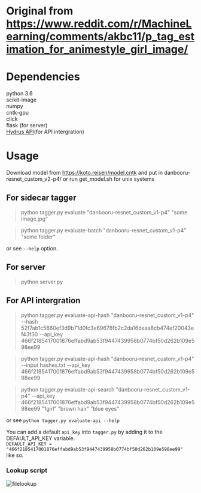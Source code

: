 # Original from https://www.reddit.com/r/MachineLearning/comments/akbc11/p_tag_estimation_for_animestyle_girl_image/
# Dependencies
python 3.6  
scikit-image  
numpy  
cntk-gpu  
click  
flask (for server)  
[Hydrus API](https://gitlab.com/cryzed/hydrus-api)(for API intergration)

# Usage
Download model from https://koto.reisen/model.cntk and put in danbooru-resnet_custom_v2-p4/ or run get_model.sh for unix systems  
## For sidecar tagger
> python tagger.py evaluate "danbooru-resnet_custom_v1-p4" "some image.jpg"  

> python tagger.py evaluate-batch "danbooru-resnet_custom_v1-p4" "some folder"  

or see `--help` option.
## For server
> python server.py

## For API intergration
> python tagger.py evaluate-api-hash "danbooru-resnet_custom_v1-p4" --hash 52f7ab1c5860ef3d9b71d0fc3e69676fb2c2da16deaa8cb474ef20043ef43f30 --api_key 466f2185417001876effabd9ab53f9447439958b0774bf50d262b109e598ee99  

> python tagger.py evaluate-api-hash "danbooru-resnet_custom_v1-p4" --input hashes.txt --api_key 466f2185417001876effabd9ab53f9447439958b0774bf50d262b109e598ee99  

> python tagger.py evaluate-api-search "danbooru-resnet_custom_v1-p4" --api_key 466f2185417001876effabd9ab53f9447439958b0774bf50d262b109e598ee99 "1girl" "brown hair" "blue eyes"  

or see `python tagger.py evaluate-api --help`  

You can add a default `api_key` into `tagger.py` by adding it to the DEFAULT_API_KEY variable.  
```DEFAULT_API_KEY = "466f2185417001876effabd9ab53f9447439958b0774bf50d262b109e598ee99"```  
like so.  

### Lookup script  
![filelookup](DeepDanbooru.png)
